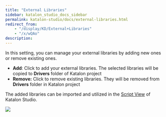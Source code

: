 ```yaml
---
title: "External Libraries" 
sidebar: katalon_studio_docs_sidebar
permalink: katalon-studio/docs/external-libraries.html 
redirect_from:
    - "/display/KD/External+Libraries"
    - "/x/wQAo"
description: 
---
```

In this setting, you can manage your external libraries by adding new ones or remove existing ones.

*   **Add**: Click to add your external libraries. The selected libraries will be copied to **Drivers** folder of Katalon project
*   **Remove:** Click to remove existing libraries. They will be removed from **Drivers** folder in Katalon project

The added libraries can be imported and utilized in the [Script View](/display/KD/Script+View) of Katalon Studio.

![](../../images/katalon-studio/docs/external-libraries/image2017-6-29-163A213A40.png)